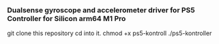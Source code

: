 ### Dualsense gyroscope and accelerometer driver for PS5 Controller for Silicon arm64 M1 Pro

git clone this repository
cd into it.
chmod +x ps5-kontroll
./ps5-kontroller

